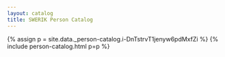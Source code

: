 ```yaml
---
layout: catalog
title: SWERIK Person Catalog
---
```

{% assign p = site.data._person-catalog.i-DnTstrvT1jenyw6pdMxfZi %}
{% include person-catalog.html p=p %}

